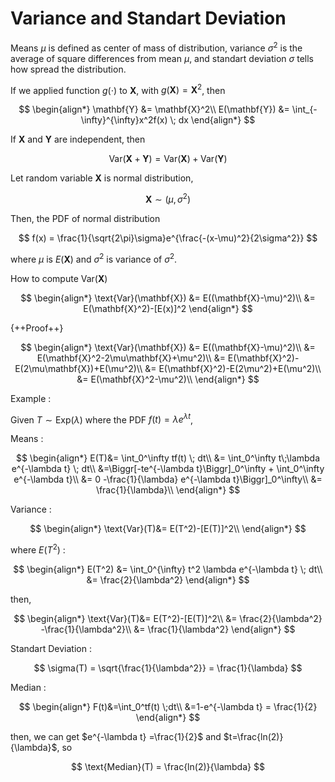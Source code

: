 # **Variance and Standart Deviation**

Means $\mu$ is defined as center of mass of distribution, variance $\sigma^2$ is the average of square differences from mean $\mu$, and standart deviation $\sigma$ tells how spread the distribution. 

If we applied function $g(\cdot)$ to $\mathbf{X}$, with $g(\mathbf{X})=\mathbf{X}^2$, then

$$
\begin{align*}
\mathbf{Y} &= \mathbf{X}^2\\
E(\mathbf{Y}) &= \int_{-\infty}^{\infty}x^2f(x) \; dx
\end{align*}
$$

If $\mathbf{X}$ and $\mathbf{Y}$ are independent, then

$$
\text{Var}(\mathbf{X}+\mathbf{Y}) = \text{Var}(\mathbf{X})+\text{Var}(\mathbf{Y})
$$

Let random variable $\mathbf{X}$ is normal distribution,

$$
\mathbf{X}\sim \mathcal(\mu, \sigma^2)
$$

Then, the PDF of normal distribution

$$
f(x) = \frac{1}{\sqrt{2\pi}\sigma}e^{\frac{-(x-\mu)^2}{2\sigma^2}}
$$

where $\mu$ is $E(\mathbf{X})$ and $\sigma^2$ is variance of $\sigma^2$.

How to compute $\text{Var}(\mathbf{X})$

$$
\begin{align*}
\text{Var}(\mathbf{X}) &= E((\mathbf{X}-\mu)^2)\\
&= E(\mathbf{X}^2)-[E(x)]^2
\end{align*}
$$

{++Proof++}

$$
\begin{align*}
\text{Var}(\mathbf{X}) &= E((\mathbf{X}-\mu)^2)\\
&= E(\mathbf{X}^2-2\mu\mathbf{X}+\mu^2)\\
&= E(\mathbf{X}^2)-E(2\mu\mathbf{X})+E(\mu^2)\\
&= E(\mathbf{X}^2)-E(2\mu^2)+E(\mu^2)\\
&= E(\mathbf{X}^2-\mu^2)\\
\end{align*}
$$

Example :

Given $T\sim \text{Exp}(\lambda)$ where the PDF $f(t) = \lambda e^{\lambda t}$,

Means : 

$$
\begin{align*}
E(T)&= \int_0^\infty tf(t) \; dt\\
&= \int_0^\infty t\;\lambda e^{-\lambda t} \; dt\\
&=\Biggr[-te^{-\lambda t}\Biggr]_0^\infty + \int_0^\infty e^{-\lambda t}\\
&= 0 -\frac{1}{\lambda} e^{-\lambda t}\Biggr]_0^\infty\\
&= \frac{1}{\lambda}\\
\end{align*}
$$

Variance :

$$
\begin{align*}
\text{Var}(T)&= E(T^2)-[E(T)]^2\\
\end{align*}
$$

where $E(T^2)$ :

$$
\begin{align*}
E(T^2) &= \int_0^{\infty} t^2 \lambda e^{-\lambda t} \; dt\\
&= \frac{2}{\lambda^2}
\end{align*}
$$

then, 

$$
\begin{align*}
\text{Var}(T)&= E(T^2)-[E(T)]^2\\
&= \frac{2}{\lambda^2} -\frac{1}{\lambda^2}\\
&= \frac{1}{\lambda^2}
\end{align*}
$$

Standart Deviation :

$$
\sigma(T) = \sqrt{\frac{1}{\lambda^2}} = \frac{1}{\lambda} 
$$

Median :

$$
\begin{align*}
F(t)&=\int_0^tf(t) \;dt\\
&=1-e^{-\lambda t} = \frac{1}{2}
\end{align*}
$$

then, we can get $e^{-\lambda t} =\frac{1}{2}$ and $t=\frac{ln(2)}{\lambda}$, so

$$
\text{Median}(T) = \frac{ln(2)}{\lambda}
$$